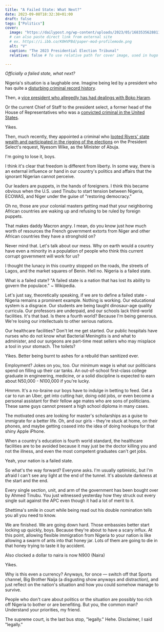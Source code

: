 ```yaml
---
title: "A Failed State: What Next?"
date: 2023-09-08T18:32:38+01:00
draft: false
tags: ["Politics"]
cover:
  image: "https://dailypost.ng/wp-content/uploads/2023/05/1683535628811.jpg"
  # can also paste direct link from external site
  # ex. https://i.ibb.co/K0HVPBd/paper-mod-profilemode.png
  alt: "V"
  caption: "The 2023 Presidential Election Tribunal"
  relative: false # To use relative path for cover image, used in hugo Page-bundles

---
```



*Officially a failed state, what next?*

Nigeria's situation is a laughable one. Imagine being led by a president who has quite a [disturbing criminal record history](https://gazettengr.com/u-s-court-releases-certified-true-copies-of-bola-tinubus-drug-dealing-money-laundering-case-in-chicago/).

Then, a [vice president who allegedly has had dealings with Boko Haram](https://saharareporters.com/2022/07/11/flashback-how-tinubu%E2%80%99s-running-mate-shettima%E2%80%99s-government-borno-contributed-abduction).

Or the current Chief of Staff to the president select, a former head of the House of Representatives who was a [convicted criminal in the United States](https://saharareporters.com/2019/06/05/exclusive-gbajabiamila-was-found-guilty-supreme-court-georgia-us).

Yikes.

Then, much recently, they appointed a criminal who [looted Rivers' state wealth and participated in the rigging of the elections](https://gazettengr.com/wike-should-be-jailed-for-oil-bunkering-mindless-looting-of-rivers-treasury-ned-nwoko/) on the President Select's request, Nyesom Wike, as the Minister of Abuja.

I'm going to lose it, boys.

I think it's clear that freedom is different from liberty. In some way, there is an external influence or hand in our country's politics and affairs that the ignorant Nigerian cannot perceive.

Our leaders are puppets, in the hands of foreigners. I think this became obvious when the U.S. used Tinubu to start tension between Nigeria, ECOWAS, and Niger under the guise of "restoring democracy."

Oh no, those are your colonial masters getting mad that your neighboring African countries are waking up and refusing to be ruled by foreign puppets.

That makes daddy Macron angry. I mean, do you know just how much worth of resources the French government extorts from Niger and other African countries they have a stronghold on?

Never mind that. Let's talk about our mess. Why on earth would a country have even a minority in a population of people who think this current corrupt government will work for us?

I thought the lunacy in this country stopped on the roads, the streets of Lagos, and the market squares of Benin. Hell no. Nigeria is a failed state.

What is a failed state? "A failed state is a nation that has lost its ability to govern the populace." ~ Wikipedia.

Let's just say, theoretically speaking, if we are to define a failed state - Nigeria remains a prominent example. Nothing is working. Our educational system is a disgrace. Our students are being taught dinosaur-age quality curricula. Our professors are underpaid, and our schools lack third-world facilities. It's that bad. Is there a fourth world? Because I'm being generous. We're losing our intellectuals to other serious nations.

Our healthcare facilities? Don't let me get started. Our public hospitals have nurses who do not know what Bacterial Meningitis is and what to administer, and our surgeons are part-time meat sellers who may misplace a tool in your stomach. The toilets?

Yikes. Better being burnt to ashes for a rebuild than sanitized ever.

Employment? Jokes on you, too. Our minimum wage is what our politicians spend on filling up their car tanks. An out-of-school first-class college graduate in engineering, medicine, or a solid discipline is expected to earn about N50,000 - N100,000 if you're lucky.

Hmmm. It's a no-braine our boys have to indulge in betting to feed. Get a car to run an Uber, get into cutting hair, doing odd jobs, or even become a personal assistant for their fellow age mates who are sons of politicians. These same guys cannot present a high school diploma in many cases.

The motivated ones are looking for master's scholarships as a guise to immigrate for a better life. Oh, and our girls - they're stuck at home, on their phones, and maybe getting coaxed into the idea of doing hookups for that shiny Apple iPhone.

When a country's education is fourth world standard, the healthcare facilities are to be avoided because it may just be the doctor killing you and not the illness, and even the most competent graduates can't get jobs.

Yeah, your nation is a failed state.

So what's the way forward? Everyone asks.
I'm usually optimistic, but I'm afraid I can't see any light at the end of the tunnel. It's absolute darkness at the start and the end.

Every single section, unit, and arm of the government has been bought over by Ahmed Tinubu. You just witnessed yesterday how they struck out every single suit against the APC even though it had a lot of merit to it.

Shettima's smile in court while being read out his double nomination tells you all you need to know.

We are finished. We are going down hard. Those embassies better start locking up quickly, boys. Because they're about to have a scary influx. At this point, allowing flexible immigration from Nigeria to your nation is like allowing a swarm of ants into that honey jar. Lots of them are going to die in that honey trying to taste it by accident.

Also clocked a dollar to naira is now N900 (Naira)

Yikes.

Why is this even a currency? 
Anyways, for once — switch off that Sports channel, Big Brother Naija (a disgusting show anyways and distraction), and just reflect on the nation's situation and how you could somehow manage to survive.

People who don't care about politics or the situation are possibly too rich off Nigeria to bother or are benefiting. But you, the common man? Understand your priorities, my friend.



The supreme court, is the last bus stop, "legally." Hehe. Disclaimer, I said "legally."
